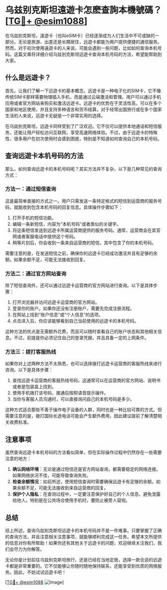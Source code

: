 # 乌兹别克斯坦遠遊卡怎麽查詢本機號碼？[[TG💪+ @esim1088](https://t.me/s/esim1088)]

在乌兹别克斯坦，遠遊卡（也叫eSIM卡）已经逐渐成为人们生活中不可或缺的一部分。无论是旅游、出差还是长期居住，远遊卡都能为用户提供便捷的通信服务。然而，对于初次使用遠遊卡的人来说，可能会遇到一些问题，比如如何查询本机号码。这篇文章将详细介绍乌兹别克斯坦远遊卡查询本机号码的方法，希望能帮助到大家。

## 什么是远遊卡？

首先，让我们了解一下远遊卡的基本概念。远遊卡是一种电子化的SIM卡，它不像传统SIM卡那样需要物理插入手机，而是通过云端激活和管理。用户可以通过手机应用或者官方网站来购买和激活远遊卡。远遊卡的优势在于灵活性高，可以在多个国家和地区使用，并且支持多种语言和货币结算。对于经常出国旅行或在多个国家生活的人来说，远遊卡无疑是一个非常实用的选择。

在乌兹别克斯坦，远遊卡同样受到了广泛欢迎。它不仅可以提供本地通话和短信服务，还能让用户轻松访问互联网，享受高速网络体验。不过，由于远遊卡的特殊性，很多用户在初次使用时会感到困惑，特别是不知道如何查询自己的本机号码。

## 查询远遊卡本机号码的方法

那么，如何查询远遊卡的本机号码呢？其实方法并不复杂，以下是几种常见的查询方式：

### 方法一：通过短信查询

这是最简单直接的方式之一。用户只需发送一条特定格式的短信到运营商的服务号码，就能收到包含本机号码的回复信息。具体操作步骤如下：

1. 打开手机的短信功能。
2. 编辑一条新短信，内容为“本机号码”或者类似的关键字。
3. 将这条短信发送到远遊卡所属运营商提供的服务号码。通常，运营商会在其官网或者客服电话中提供这个号码。
4. 稍等片刻后，你会收到一条来自运营商的短信，其中包含了你的本机号码。

需要注意的是，在发送短信之前，确保你的远遊卡已经成功激活并且有足够的余额。如果余额不足，可能无法接收到回复。

### 方法二：通过官方网站查询

除了短信查询外，还可以通过远遊卡运营商的官方网站进行查询。以下是具体步骤：

1. 打开浏览器并访问远遊卡运营商的官方网站。
2. 登录你的账户。如果你还没有注册账户，需要先完成注册流程。
3. 在网站上找到“账户信息”或“个人信息”的选项。
4. 点击进入后，你应该能够看到自己当前使用的远遊卡的本机号码。

这种方法的优点是无需额外花费，而且可以随时查看自己的账户状态和其他相关信息。不过，前提是你必须记住自己的登录凭据，并且具备一定的上网条件。

### 方法三：拨打客服热线

如果你对上述两种方法不太熟悉，也可以选择拨打远遊卡运营商的客服热线来进行咨询。以下是具体步骤：

1. 查找远遊卡运营商的客服热线号码。这通常可以在运营商的官方网站、说明书或者是包装盒上找到。
2. 使用手机拨打该号码，接通后按照语音提示操作。
3. 当你与客服人员沟通时，可以直接询问自己的本机号码是多少。

这种方式适合那些不善于操作电子设备的人群，同时也是一种比较可靠的方式。但需要注意的是，拨打国际长途电话可能会产生额外费用，因此建议提前了解清楚相关收费标准。

## 注意事项

虽然查询远遊卡本机号码的方法看似简单，但在实际操作过程中仍然存在一些需要注意的地方：

1. **确认网络环境**：无论是通过短信还是官方网站查询，都需要稳定的网络连接。如果网络状况不佳，可能导致查询失败。
2. **检查余额情况**：如前所述，使用短信查询时需要确保远遊卡有足够的余额。如果余额不足，可能无法接收到来自运营商的回复。
3. **保护个人隐私**：在查询过程中，一定要注意保护好自己的个人信息，避免泄露给他人。特别是在公共场合使用手机时，要防止被旁人窥视。

## 总结

综上所述，查询乌兹别克斯坦远遊卡的本机号码并不是一件难事。只要掌握了正确的查询方法，并且注意相关注意事项，就能够顺利完成这一任务。希望本文所提供的信息对你有所帮助！如果你还有其他关于远遊卡的问题，欢迎继续关注我们，我们会尽力为你解答。

无论你是计划前往乌兹别克斯坦旅行，还是已经在当地定居，选择一款合适的远遊卡都是非常重要的。它不仅能够让你随时随地保持联系，还能享受到优质的网络服务。因此，不妨试试远遊卡吧！

[[TG💪+ @esim1088](https://t.me/s/esim1088) ![Image](https://i.postimg.cc/4NQfJmqS/Snipaste-2025-05-13-00-14-12.png)]